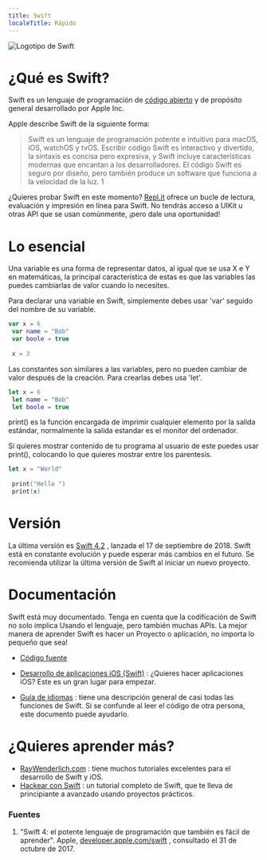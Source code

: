 ```yaml
---
title: Swift
localeTitle: Rápido
---
```

![Logotipo de Swift](https://developer.apple.com/assets/elements/icons/swift-playgrounds/swift-playgrounds-64x64_2x.png)

# ¿Qué es Swift?

Swift es un lenguaje de programación de [código abierto](https://en.wikipedia.org/wiki/Open-source_software) y de propósito general desarrollado por Apple Inc. 

Apple describe Swift de la siguiente forma:

> Swift es un lenguaje de programación potente e intuitivo para macOS, iOS, watchOS y tvOS. Escribir código Swift es interactivo y divertido, la sintaxis es concisa pero expresiva, y Swift incluye características modernas que encantan a los desarrolladores. El código Swift es seguro por diseño, pero también produce un software que funciona a la velocidad de la luz. 1

¿Quieres probar Swift en este momento? [Repl.it](https://repl.it/languages/swift) ofrece un bucle de lectura, evaluación y impresión en línea para Swift. No tendrás acceso a UIKit u otras API que se usan comúnmente, ¡pero dale una oportunidad!

# Lo esencial

Una variable es una forma de representar datos, al igual que se usa X e Y en matemáticas, la principal característica de estas es que las variables las puedes cambiarlas de valor cuando lo necesites.

Para declarar una variable en Swift, simplemente debes usar 'var' seguido del nombre de su variable.

```Swift
var x = 6 
 var name = "Bob" 
 var boole = true 
 
 x = 3 
```

Las constantes son similares a las variables, pero no pueden cambiar de valor después de la creación.
Para crearlas debes usa 'let'.

```Swift
let x = 6 
 let name = "Bob" 
 let boole = true 
```

print() es la función encargada de imprimir cualquier elemento por la salida estándar, normalmente la salida estandar es el monitor del ordenador.

Si quieres mostrar contenido de tu programa al usuario de este puedes usar print(), colocando lo que quieres mostrar entre los parentesis. 

```Swift
let x = "World" 
 
 print("Hello ") 
 print(x) 
```

# Versión

La última versión es [Swift 4.2](https://developer.apple.com/library/content/documentation/Swift/Conceptual/Swift_Programming_Language/RevisionHistory.html) , lanzada el 17 de septiembre de 2018. Swift está en constante evolución y puede esperar más cambios en el futuro. Se recomienda utilizar la última versión de Swift al iniciar un nuevo proyecto.

# Documentación

Swift está muy documentado. Tenga en cuenta que la codificación de Swift no solo implica Usando el lenguaje, pero también muchas APIs. La mejor manera de aprender Swift es hacer un Proyecto o aplicación, no importa lo pequeño que sea!

*   [Código fuente](https://github.com/apple/swift)
    
*   [Desarrollo de aplicaciones iOS (Swift)](https://developer.apple.com/library/content/referencelibrary/GettingStarted/DevelopiOSAppsSwift/) : ¿Quieres hacer aplicaciones iOS? Este es un gran lugar para empezar.
    
*   [Guía de idiomas](https://developer.apple.com/library/content/documentation/Swift/Conceptual/Swift_Programming_Language/) : tiene una descripción general de casi todas las funciones de Swift. Si se confunde al leer el código de otra persona, este documento puede ayudarlo.
    

# ¿Quieres aprender más?

*   [RayWenderlich.com](https://www.raywenderlich.com/) : tiene muchos tutoriales excelentes para el desarrollo de Swift y iOS.
*   [Hackear con Swift](https://www.hackingwithswift.com/read) : un tutorial completo de Swift, que te lleva de principiante a avanzado usando proyectos prácticos.

### Fuentes

1.  "Swift 4: el potente lenguaje de programación que también es fácil de aprender". Apple, [developer.apple.com/swift](https://developer.apple.com/swift/) , consultado el 31 de octubre de 2017.
